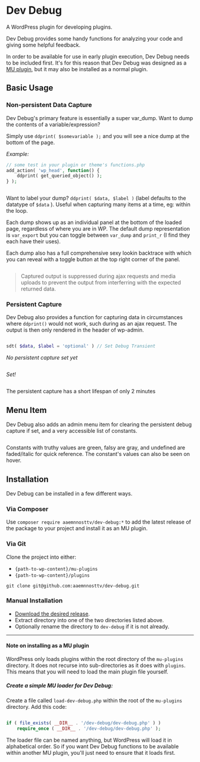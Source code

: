 Dev Debug
=========

A WordPress plugin for developing plugins.

Dev Debug provides some handy functions for analyzing your code and giving some helpful feedback.

In order to be available for use in early plugin execution, Dev Debug needs to be included first. It's for this reason that Dev Debug was designed as a [MU plugin](http://codex.wordpress.org/Must_Use_Plugins), but it may also be installed as a normal plugin.

## Basic Usage

### Non-persistent Data Capture

Dev Debug's primary feature is essentially a super var_dump.  Want to dump the contents of a variable/expression?

Simply use `ddprint( $somevariable );` and you will see a nice dump at the bottom of the page.

_Example:_
```php
// some test in your plugin or theme's functions.php
add_action( 'wp_head', function() {
	ddprint( get_queried_object() );
} );

```

<img src="http://f.cl.ly/items/0I0U342C0S213K113P3H/Image%202014-03-24%20at%2012.10.24%20PM.png" alt="">

Want to label your dump? `ddprint( $data, $label )`  (label defaults to the datatype of `$data` ). Useful when capturing many items at a time, eg: within the loop.

Each dump shows up as an individual panel at the bottom of the loaded page, regardless of where you are in WP.
The default dump representation is `var_export` but you can toggle between `var_dump` and `print_r` (I find they each have their uses).

Each dump also has a full comprehensive sexy lookin backtrace with which you can reveal with a toggle button at the top right corner of the panel.

<img src="http://cl.ly/image/0A2F3e3O0X3r/Image%202014-03-24%20at%2012.12.39%20PM.png" alt="">

> Captured output is suppressed during ajax requests and media uploads to prevent the output from interferring with the expected returned data.

### Persistent Capture

Dev Debug also provides a function for capturing data in circumstances where `ddprint()` would not work, such during as an ajax request.  The output is then only rendered in the header of wp-admin.

```php

sdt( $data, $label = 'optional' ) // Set Debug Transient
```

*No persistent capture set yet*

<img src="http://cl.ly/image/1l3I1o0l2i1Y/Image%202014-03-24%20at%2012.39.53%20PM.png" alt="">

*Set!*

<img src="http://cl.ly/image/1F2a1r1n3O3y/Image%202014-03-24%20at%201.37.14%20PM.png" alt="">

The persistent capture has a short lifespan of only 2 minutes

## Menu Item

Dev Debug also adds an admin menu item for clearing the persistent debug capture if set, and a very accessible list of constants.

<img src="http://cl.ly/image/2a070b1A1q1n/Image%202014-03-24%20at%2012.25.01%20PM.png" alt="">  

Constants with truthy values are green, falsy are gray, and undefined are faded/italic for quick reference. The constant's values can also be seen on hover.   

## Installation

Dev Debug can be installed in a few different ways.

### Via Composer
Use
`composer require aaemnnosttv/dev-debug:*`
to add the latest release of the package to your project and install it as an MU plugin.

### Via Git
Clone the project into either:

* `{path-to-wp-content}/mu-plugins`
* `{path-to-wp-content}/plugins`


`git clone git@github.com:aaemnnosttv/dev-debug.git`

### Manual Installation
* [Download the desired release](https://github.com/aaemnnosttv/dev-debug/releases).
* Extract directory into one of the two directories listed above.
* Optionally rename the directory to `dev-debug` if it is not already.

---

#### Note on installing as a MU plugin
WordPress only loads plugins within the root directory of the `mu-plugins` directory. It does not recurse into sub-directories as it does with `plugins`.
This means that you will need to load the main plugin file yourself.

##### Create a simple MU loader for Dev Debug:

Create a file called `load-dev-debug.php` within the root of the `mu-plugins` directory.
Add this code:

```php

if ( file_exists( __DIR__ . '/dev-debug/dev-debug.php' ) )
    require_once ( __DIR__ . '/dev-debug/dev-debug.php' );

```

The loader file can be named anything, but WordPress will load it in alphabetical order.  So if you want Dev Debug functions to be available within another MU plugin, you'll just need to ensure that it loads first.